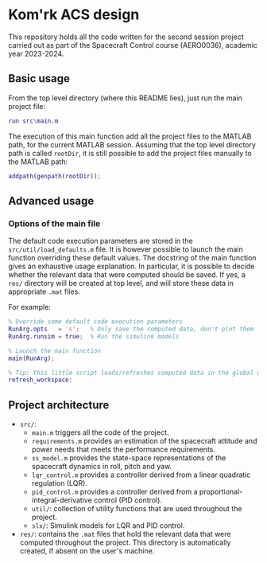 # Kom'rk ACS design

This repository holds all the code written for the second session project
carried out as part of the Spacecraft Control course (AERO0036), academic year
2023-2024.

## Basic usage

From the top level directory (where this README lies), just run the main project
file:
```matlab
run src\main.m
```
The execution of this main function add all the project files to the MATLAB
path, for the current MATLAB session. Assuming that the top level directory path
is called `rootDir`, it is still possible to add the project files manually to
the MATLAB path:
```matlab
addpath(genpath(rootDir));
```

## Advanced usage

### Options of the main file

The default code execution parameters are stored in the
`src/util/load_defaults.m` file.
It is however possible to launch the main function overriding these default
values.
The docstring of the main function gives an exhaustive usage explanation.
In particular, it is possible to decide whether the relevant data that were
computed should be saved. If yes, a `res/` directory will be created at top
level, and will store these data in appropriate `.mat` files.

For example:
```matlab
% Override some default code execution parameters
RunArg.opts   = 's';   % Only save the computed data, don't plot them
RunArg.runsim = true;  % Run the simulink models

% Launch the main function
main(RunArg);

% Tip: this little script loads/refreshes computed data in the global workspace
refresh_workspace;
```

## Project architecture

- `src/`:
  - `main.m` triggers all the code of the project.
  - `requirements.m` provides an estimation of the spacecraft attitude and power
    needs that meets the performance requirements.
  - `ss_model.m` provides the state-space representations of the spacecraft
    dynamics in roll, pitch and yaw.
  - `lqr_control.m` provides a controller derived from a linear quadratic
    regulation (LQR).
  - `pid_control.m` provides a controller derived from a
    proportional-integral-derivative control (PID control).
  - `util/`: collection of utility functions that are used throughout the
    project.
  - `slx/`: Simulink models for LQR and PID control.
- `res/`: contains the `.mat` files that hold the relevant data that were
  computed throughout the project. This directory is automatically created, if
  absent on the user's machine.
